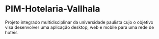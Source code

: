 # PIM-Hotelaria-Vallhala
Projeto integrado multidisciplinar da universidade paulista cujo o objetivo visa desenvolver uma aplicação desktop, web e mobile para uma rede de hotéis
